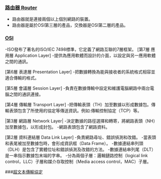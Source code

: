 ### [路由器 Router](https://zh.wikipedia.org/wiki/%E8%B7%AF%E7%94%B1%E5%99%A8)
- 路由器就是連接兩個以上個別網路的裝置。
- 路由器是屬於OSI第三層的產品，交換器是OSI第二層的產品。

### [OSI](https://zh.wikipedia.org/wiki/OSI%E6%A8%A1%E5%9E%8B)
-ISO發布了著名的ISO/IEC 7498標準，它定義了網路互聯的7層框架。
[第7層 應用層 Application Layer]
-提供為應用軟體而設計的介面，以設定與另一應用軟體之間的通訊。

[第6層 表達層 Presentation Layer]
-把數據轉換為能與接收者的系統格式相容並適合傳輸的格式。

[第5層 會議層 Session Layer]
-負責在數據傳輸中設定和維護電腦網路中兩台電腦之間的通訊連接。

[第4層 傳輸層 Transport Layer]
-把傳輸表頭（TH）加至數據以形成數據包。傳輸表頭包含了所使用的協定等傳送資訊。例如:傳輸控制協定（TCP）等。

|第3層 網路層 Network Layer|
-決定數據的路徑選擇和轉寄，將網路表頭（NH）加至數據包，以形成封包。
-網路表頭包含了網路資料。

[第2層 資料連結層 Data Link Layer]
-負責網路尋址、錯誤偵測和改錯。
-當表頭和表尾被加至數據包時，會形成資訊框（Data Frame）。
-數據連結串列頭（DLH）是包含了實體位址和錯誤偵測及改錯的方法。
-數據連結串列尾（DLT）是一串指示數據包末端的字串。
-分為兩個子層：邏輯鏈路控制（logical link control，LLC）子層和媒介存取控制（Media access control，MAC）子層。

###[超文本傳輸協定]()
